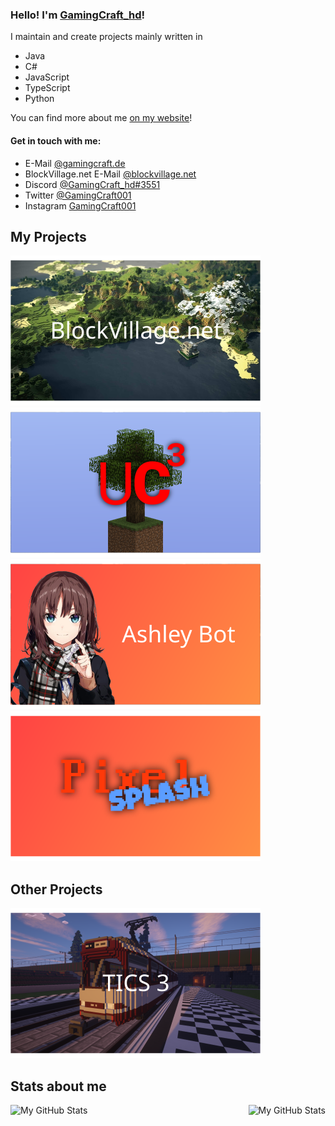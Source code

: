 ### Hello! I'm [GamingCraft_hd](https://www.gamingcraft.de/)!
I maintain and create projects mainly written in
- Java
- C#
- JavaScript
- TypeScript
- Python

You can find more about me [on my website](https://www.gamingcraft.de/)!

#### Get in touch with me:
- E-Mail [@gamingcraft.de](mailto://samuel.mischl@gamingcraft.de)
- BlockVillage.net E-Mail [@blockvillage.net](mailto://samuel.mischl@blockvillage.net)
- Discord [@GamingCraft_hd#3551](https://www.discord.com/)
- Twitter [@GamingCraft001](https://www.twitter.com/gamingcraft001)
- Instagram [GamingCraft001](https://www.instagram.com/gamingcraft001)

## My Projects
![BlockVillage.net](./svg/BlockVillage.svg) ![Utility-Client³](./svg/UtilityClient.svg) ![Ashley-Bot](./svg/AshleyBot.svg) ![PixelSplash](./svg/PixelSplash.svg)
<!-- MP-Test Design is missing, but it isn't a "real" game so I'll be leaving the game out for now. -->

## Other Projects
![TICS 3 by Trainsa](./svg/TICS3.svg)

## Stats about me
<img align="left" alt="My GitHub Stats" src="https://github-readme-stats.vercel.app/api/top-langs/?username=gamingcrafthd&show_icons=true&hide_border=true&title_color=fff&text_color=fff&icon_color=fff&bg_color=30,ff4343,ff8f43" />
    <img align="right" alt="My GitHub Stats" src="https://github-readme-stats.vercel.app/api?username=gamingcrafthd&show_icons=true&hide_border=true&title_color=fff&text_color=fff&icon_color=fff&bg_color=30,ff4343,ff8f43" />
